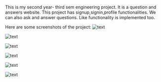 This is my second year- third sem engineering project. It is a question and answers website.
This project has signup,signin,profile functionalities.
We can also ask and answer questions.
Like functionality is implemented too.

Here are some screenshots of the project:
![text](https://github.com/rajatshenoy56/qandas/blob/master/media/profile_pics/Home.png)




![text](https://github.com/rajatshenoy56/qandas/blob/master/media/profile_pics/QuestionList.png)





![text](https://github.com/rajatshenoy56/qandas/blob/master/media/profile_pics/Screenshot_2020-04-06_18-21-54.png)





![text](https://github.com/rajatshenoy56/qandas/blob/master/media/profile_pics/Screenshot_2020-04-06_18-23-08.png)





![text](https://github.com/rajatshenoy56/qandas/blob/master/media/profile_pics/Screenshot_2020-04-06_18-23-32.png)





![text](https://github.com/rajatshenoy56/qandas/blob/master/media/profile_pics/iii.png)
